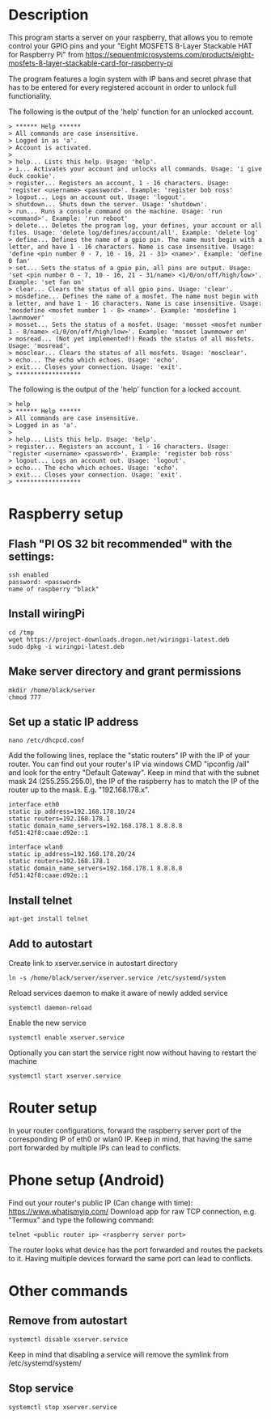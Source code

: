 # Description
This program starts a server on your raspberry, that allows you to remote control your GPIO pins and your "Eight MOSFETS 8-Layer Stackable HAT for Raspberry Pi" from https://sequentmicrosystems.com/products/eight-mosfets-8-layer-stackable-card-for-raspberry-pi

The program features a login system with IP bans and secret phrase that has to be entered for every registered account in order to unlock full functionality.

The following is the output of the 'help' function for an unlocked account.
```
> ****** Help ******
> All commands are case insensitive.
> Logged in as 'a'.
> Account is activated.
>
> help... Lists this help. Usage: 'help'.
> i... Activates your account and unlocks all commands. Usage: 'i give duck cookie'.
> register... Registers an account, 1 - 16 characters. Usage: 'register <username> <password>'. Example: 'register bob ross'
> logout... Logs an account out. Usage: 'logout'.
> shutdown... Shuts down the server. Usage: 'shutdown'.
> run... Runs a console command on the machine. Usage: 'run <command>'. Example: 'run reboot'
> delete... Deletes the program log, your defines, your account or all files. Usage: 'delete log/defines/account/all'. Example: 'delete log'
> define... Defines the name of a gpio pin. The name must begin with a letter, and have 1 - 16 characters. Name is case insensitive. Usage: 'define <pin number 0 - 7, 10 - 16, 21 - 31> <name>'. Example: 'define 0 fan'
> set... Sets the status of a gpio pin, all pins are output. Usage: 'set <pin number 0 - 7, 10 - 16, 21 - 31/name> <1/0/on/off/high/low>'. Example: 'set fan on'
> clear... Clears the status of all gpio pins. Usage: 'clear'.
> mosdefine... Defines the name of a mosfet. The name must begin with a letter, and have 1 - 16 characters. Name is case insensitive. Usage: 'mosdefine <mosfet number 1 - 8> <name>'. Example: 'mosdefine 1 lawnmower'
> mosset... Sets the status of a mosfet. Usage: 'mosset <mosfet number 1 - 8/name> <1/0/on/off/high/low>'. Example: 'mosset lawnmower on'
> mosread... (Not yet implemented!) Reads the status of all mosfets. Usage: 'mosread'.
> mosclear... Clears the status of all mosfets. Usage: 'mosclear'.
> echo... The echo which echoes. Usage: 'echo'.
> exit... Closes your connection. Usage: 'exit'.
> ******************
```

The following is the output of the 'help' function for a locked account.
```
> help
> ****** Help ******
> All commands are case insensitive.
> Logged in as 'a'.
>
> help... Lists this help. Usage: 'help'.
> register... Registers an account, 1 - 16 characters. Usage: 'register <username> <password>'. Example: 'register bob ross'
> logout... Logs an account out. Usage: 'logout'.
> echo... The echo which echoes. Usage: 'echo'.
> exit... Closes your connection. Usage: 'exit'.
> ******************

```

# Raspberry setup
## Flash "PI OS 32 bit recommended" with the settings:
```
ssh enabled
password: <password>
name of raspberry "black"
```

## Install wiringPi
```
cd /tmp
wget https://project-downloads.drogon.net/wiringpi-latest.deb
sudo dpkg -i wiringpi-latest.deb
```

## Make server directory and grant permissions
```
mkdir /home/black/server
chmod 777
```

## Set up a static IP address
```
nano /etc/dhcpcd.conf
```

Add the following lines, replace the "static routers" IP with the IP of your router.
You can find out your router's IP via windows CMD "ipconfig /all" and look for the entry "Default Gateway".
Keep in mind that with the subnet mask 24 (255.255.255.0), the IP of the raspberry has to match the IP of the router up to the mask. E.g. "192.168.178.x".
```
interface eth0
static ip_address=192.168.178.10/24
static routers=192.168.178.1
static domain_name_servers=192.168.178.1 8.8.8.8 fd51:42f8:caae:d92e::1

interface wlan0
static ip_address=192.168.178.20/24
static routers=192.168.178.1
static domain_name_servers=192.168.178.1 8.8.8.8 fd51:42f8:caae:d92e::1
```

## Install telnet
```
apt-get install telnet
```

## Add to autostart
Create link to xserver.service in autostart directory
```
ln -s /home/black/server/xserver.service /etc/systemd/system
```

Reload services daemon to make it aware of newly added service
```
systemctl daemon-reload
```

Enable the new service
```
systemctl enable xserver.service
```

Optionally you can start the service right now without having to restart the machine
```
systemctl start xserver.service
```

# Router setup
In your router configurations, forward the raspberry server port of the corresponding IP of eth0 or wlan0 IP.
Keep in mind, that having the same port forwarded by multiple IPs can lead to conflicts.

# Phone setup (Android)
Find out your router's public IP (Can change with time): https://www.whatismyip.com/
Download app for raw TCP connection, e.g. "Termux" and type the following command:
```
telnet <public router ip> <raspberry server port>
```

The router looks what device has the port <raspberry server port> forwarded and routes the packets to it. Having multiple devices forward the same port can lead to conflicts.

# Other commands
## Remove from autostart
```
systemctl disable xserver.service
```
Keep in mind that disabling a service will remove the symlink from /etc/systemd/system/

## Stop service
```
systemctl stop xserver.service
```